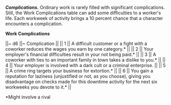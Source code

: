 ***Complications.*** Ordinary work is rarely filled with significant complications. Still, the Work Complications table can add some difficulties to a worker's life. Each workweek of activity brings a 10 percent chance that a character encounters a complication.

**Work Complications**

||~ d6 ||~ Complication ||
|| 1 || A difficult customer or a fight with a coworker reduces the wages you earn by one category.\* ||
|| 2 || Your employer's financial difficulties result in your not being paid.\* ||
|| 3 || A coworker with ties to an important family in town takes a dislike to you.\* ||
|| 4 || Your employer is involved with a dark cult or a criminal enterprise. ||
|| 5 || A crime ring targets your business for extortion.\* ||
|| 6 || You gain a reputation for laziness (unjustified or not, as you choose), giving you disadvantage on checks made for this downtime activity for the next six workweeks you devote to it.\* ||

*Might involve a rival
